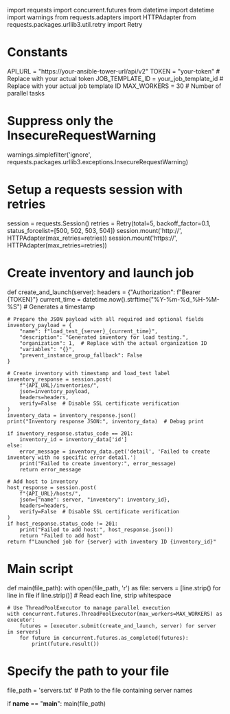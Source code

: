 import requests
import concurrent.futures
from datetime import datetime
import warnings
from requests.adapters import HTTPAdapter
from requests.packages.urllib3.util.retry import Retry

# Constants
API_URL = "https://your-ansible-tower-url/api/v2"
TOKEN = "your-token"  # Replace with your actual token
JOB_TEMPLATE_ID = your_job_template_id  # Replace with your actual job template ID
MAX_WORKERS = 30  # Number of parallel tasks

# Suppress only the InsecureRequestWarning
warnings.simplefilter('ignore', requests.packages.urllib3.exceptions.InsecureRequestWarning)

# Setup a requests session with retries
session = requests.Session()
retries = Retry(total=5, backoff_factor=0.1, status_forcelist=[500, 502, 503, 504])
session.mount('http://', HTTPAdapter(max_retries=retries))
session.mount('https://', HTTPAdapter(max_retries=retries))

# Create inventory and launch job
def create_and_launch(server):
    headers = {"Authorization": f"Bearer {TOKEN}"}
    current_time = datetime.now().strftime("%Y-%m-%d_%H-%M-%S")  # Generates a timestamp

    # Prepare the JSON payload with all required and optional fields
    inventory_payload = {
        "name": f"load_test_{server}_{current_time}",
        "description": "Generated inventory for load testing.",
        "organization": 1,  # Replace with the actual organization ID
        "variables": "{}",
        "prevent_instance_group_fallback": False
    }

    # Create inventory with timestamp and load_test label
    inventory_response = session.post(
        f"{API_URL}/inventories/",
        json=inventory_payload,
        headers=headers,
        verify=False  # Disable SSL certificate verification
    )
    inventory_data = inventory_response.json()
    print("Inventory response JSON:", inventory_data)  # Debug print

    if inventory_response.status_code == 201:
        inventory_id = inventory_data['id']
    else:
        error_message = inventory_data.get('detail', 'Failed to create inventory with no specific error detail.')
        print("Failed to create inventory:", error_message)
        return error_message

    # Add host to inventory
    host_response = session.post(
        f"{API_URL}/hosts/",
        json={"name": server, "inventory": inventory_id},
        headers=headers,
        verify=False  # Disable SSL certificate verification
    )
    if host_response.status_code != 201:
        print("Failed to add host:", host_response.json())
        return "Failed to add host"
    return f"Launched job for {server} with inventory ID {inventory_id}"

# Main script
def main(file_path):
    with open(file_path, 'r') as file:
        servers = [line.strip() for line in file if line.strip()]  # Read each line, strip whitespace
    
    # Use ThreadPoolExecutor to manage parallel execution
    with concurrent.futures.ThreadPoolExecutor(max_workers=MAX_WORKERS) as executor:
        futures = [executor.submit(create_and_launch, server) for server in servers]
        for future in concurrent.futures.as_completed(futures):
            print(future.result())

# Specify the path to your file
file_path = 'servers.txt'  # Path to the file containing server names

if __name__ == "__main__":
    main(file_path)
